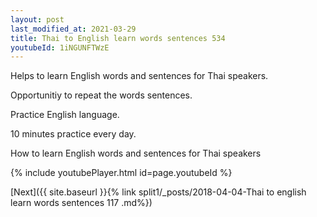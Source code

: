 ```yaml
---
layout: post
last_modified_at: 2021-03-29
title: Thai to English learn words sentences 534 
youtubeId: 1iNGUNFTWzE
---
```

 
 
Helps to learn English words and sentences for Thai speakers.

Opportunitiy to repeat the words sentences. 

Practice English language. 
 
10 minutes practice every day. 
 
How to learn English words and sentences for Thai speakers 
 
{% include youtubePlayer.html id=page.youtubeId %}
 
 
[Next]({{ site.baseurl }}{% link  split1/_posts/2018-04-04-Thai to english learn words sentences 117 .md%})
 
